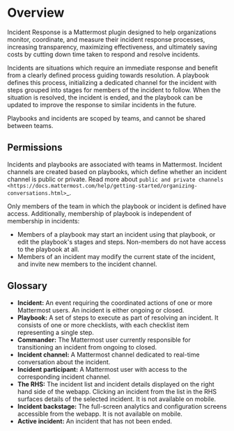 # Overview

Incident Response is a Mattermost plugin designed to help organizations monitor, coordinate, and measure their incident response processes, increasing transparency, maximizing effectiveness, and ultimately saving costs by cutting down time taken to respond and resolve incidents.

Incidents are situations which require an immediate response and benefit from a clearly defined process guiding towards resolution. A playbook defines this process, initializing a dedicated channel for the incident with steps grouped into stages for members of the incident to follow. When the situation is resolved, the incident is ended, and the playbook can be updated to improve the response to similar incidents in the future.

Playbooks and incidents are scoped by teams, and cannot be shared between teams.

## Permissions

Incidents and playbooks are associated with teams in Mattermost. Incident channels are created based on playbooks, which define whether an incident channel is public or private. Read more about `public and private channels <https://docs.mattermost.com/help/getting-started/organizing-conversations.html>`_.

Only members of the team in which the playbook or incident is defined have access. Additionally, membership of playbook is independent of membership in incidents:

- Members of a playbook may start an incident using that playbook, or edit the playbook's stages and steps. Non-members do not have access to the playbook at all.
- Members of an incident may modify the current state of the incident, and invite new members to the incident channel.

## Glossary

* **Incident:** An event requiring the coordinated actions of one or more Mattermost users. An incident is either ongoing or closed.
* **Playbook:** A set of steps to execute as part of resolving an incident. It consists of one or more checklists, with each checklist item representing a single step.
* **Commander:** The Mattermost user currently responsible for transitioning an incident from ongoing to closed.
* **Incident channel:** A Mattermost channel dedicated to real-time conversation about the incident.
* **Incident participant:** A Mattermost user with access to the corresponding incident channel.
* **The RHS:** The incident list and incident details displayed on the right hand side of the webapp. Clicking an incident from the list in the RHS surfaces details of the selected incident. It is not available on mobile.
* **Incident backstage:** The full-screen analytics and configuration screens accessible from the webapp. It is not available on mobile.
* **Active incident:** An incident that has not been ended.
